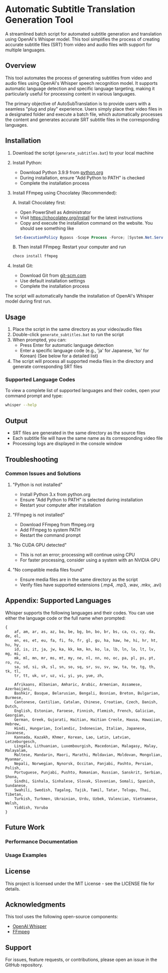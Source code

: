 # Automatic Subtitle Translation Generation Tool

A streamlined batch script for automated subtitle generation and translation using OpenAI's Whisper model. This tool simplifies the process of creating accurate subtitle files (SRT) from video and audio files with support for multiple languages.

## Overview

This tool automates the process of generating subtitles from video and audio files using OpenAI's Whisper speech recognition model. It supports automatic language detection and specific language targeting, making it particularly useful for processing content in various languages.

The primary objective of AutoSubTranslation is to provide users with a seamless "plug and play" experience. Users simply place their video files in a designated folder and execute a batch file, which automatically processes the content and generates accurate SRT subtitle files in the corresponding languages.

## Installation

1. Download the script (`generate_subtitles.bat`) to your local machine

2. Install Python:
   - Download Python 3.9.9 from [python.org](https://www.python.org/downloads/release/python-399/)
   - During installation, ensure "Add Python to PATH" is checked
   - Complete the installation process

3. Install FFmpeg using Chocolatey (Recommended):
   
   A. Install Chocolatey first:
   - Open PowerShell as Administrator
   - Visit https://chocolatey.org/install for the latest instructions
   - Copy and execute the installation command on the website. You should see something like 
   ```powershell
    Set-ExecutionPolicy Bypass -Scope Process -Force; [System.Net.ServicePointManager]::SecurityProtocol = [System.Net.ServicePointManager]::SecurityProtocol -bor 3072; iex ((New-Object System.Net.WebClient).DownloadString('https://community.chocolatey.org/install.ps1'))
   ```

   B. Then install FFmpeg:
   Restart your computer and run    
   ```powershell
   choco install ffmpeg
   ```

4. Install Git:
   - Download Git from [git-scm.com](https://git-scm.com/downloads)
   - Use default installation settings
   - Complete the installation process

The script will automatically handle the installation of OpenAI's Whisper model during first run.

## Usage

1. Place the script in the same directory as your video/audio files
2. Double-click `generate_subtitles.bat` to run the script
3. When prompted, you can:
   - Press Enter for automatic language detection
   - Enter a specific language code (e.g., 'ja' for Japanese, 'ko' for Korean) (See below for a detailed list)
4. The script will process all supported media files in the directory and generate corresponding SRT files

### Supported Language Codes

To view a complete list of supported languages and their codes, open your command prompt and type:
```bash
whisper --help
```

## Output

- SRT files are generated in the same directory as the source files
- Each subtitle file will have the same name as its corresponding video file
- Processing logs are displayed in the console window

## Troubleshooting

### Common Issues and Solutions

1. "Python is not installed"
   - Install Python 3.x from python.org
   - Ensure "Add Python to PATH" is selected during installation
   - Restart your computer after installation

2. "FFmpeg is not installed"
   - Download FFmpeg from ffmpeg.org
   - Add FFmpeg to system PATH
   - Restart the command prompt

3. "No CUDA GPU detected"
   - This is not an error; processing will continue using CPU
   - For faster processing, consider using a system with an NVIDIA GPU

4. "No compatible media files found"
   - Ensure media files are in the same directory as the script
   - Verify files have supported extensions (.mp4, .mp3, .wav, .mkv, .avi)


## Appendix: Supported Languages

Whisper supports the following languages and their codes. You can use either the language code or the full name when prompted:

```
{
    af, am, ar, as, az, ba, be, bg, bn, bo, br, bs, ca, cs, cy, da, de, el, 
    en, es, et, eu, fa, fi, fo, fr, gl, gu, ha, haw, he, hi, hr, ht, hu, hy,
    id, is, it, ja, jw, ka, kk, km, kn, ko, la, lb, ln, lo, lt, lv, mg, mi,
    mk, ml, mn, mr, ms, mt, my, ne, nl, nn, no, oc, pa, pl, ps, pt, ro, ru,
    sa, sd, si, sk, sl, sn, so, sq, sr, su, sv, sw, ta, te, tg, th, tk, tl,
    tr, tt, uk, ur, uz, vi, yi, yo, yue, zh,
    
    Afrikaans, Albanian, Amharic, Arabic, Armenian, Assamese, Azerbaijani,
    Bashkir, Basque, Belarusian, Bengali, Bosnian, Breton, Bulgarian, Burmese,
    Cantonese, Castilian, Catalan, Chinese, Croatian, Czech, Danish, Dutch,
    English, Estonian, Faroese, Finnish, Flemish, French, Galician, Georgian,
    German, Greek, Gujarati, Haitian, Haitian Creole, Hausa, Hawaiian, Hebrew,
    Hindi, Hungarian, Icelandic, Indonesian, Italian, Japanese, Javanese,
    Kannada, Kazakh, Khmer, Korean, Lao, Latin, Latvian, Letzeburgesch,
    Lingala, Lithuanian, Luxembourgish, Macedonian, Malagasy, Malay, Malayalam,
    Maltese, Mandarin, Maori, Marathi, Moldavian, Moldovan, Mongolian, Myanmar,
    Nepali, Norwegian, Nynorsk, Occitan, Panjabi, Pashto, Persian, Polish,
    Portuguese, Punjabi, Pushto, Romanian, Russian, Sanskrit, Serbian, Shona,
    Sindhi, Sinhala, Sinhalese, Slovak, Slovenian, Somali, Spanish, Sundanese,
    Swahili, Swedish, Tagalog, Tajik, Tamil, Tatar, Telugu, Thai, Tibetan,
    Turkish, Turkmen, Ukrainian, Urdu, Uzbek, Valencian, Vietnamese, Welsh,
    Yiddish, Yoruba
}
```


## Future Work

### Performance Documentation

### Usage Examples

## License

This project is licensed under the MIT License - see the LICENSE file for details.

## Acknowledgments

This tool uses the following open-source components:
- [OpenAI Whisper](https://github.com/openai/whisper)
- [FFmpeg](https://www.ffmpeg.org/)

## Support

For issues, feature requests, or contributions, please open an issue in the GitHub repository.
